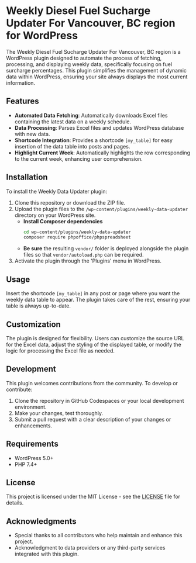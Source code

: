 # Weekly Diesel Fuel Sucharge Updater For Vancouver, BC region for WordPress

The Weekly Diesel Fuel Sucharge Updater For Vancouver, BC region is a WordPress plugin designed to automate the process of fetching, processing, and displaying weekly data, specifically focusing on fuel surcharge percentages. This plugin simplifies the management of dynamic data within WordPress, ensuring your site always displays the most current information.

## Features

- **Automated Data Fetching**: Automatically downloads Excel files containing the latest data on a weekly schedule.
- **Data Processing**: Parses Excel files and updates WordPress database with new data.
- **Shortcode Integration**: Provides a shortcode `[my_table]` for easy insertion of the data table into posts and pages.
- **Highlight Current Week**: Automatically highlights the row corresponding to the current week, enhancing user comprehension.

## Installation

To install the Weekly Data Updater plugin:

1. Clone this repository or download the ZIP file.  
2. Upload the plugin files to the `/wp-content/plugins/weekly-data-updater` directory on your WordPress site.  
   - **Install Composer dependencies**  
     ```bash
     cd wp-content/plugins/weekly-data-updater
     composer require phpoffice/phpspreadsheet
     ```  
   - **Be sure** the resulting `vendor/` folder is deployed alongside the plugin files so that `vendor/autoload.php` can be required.  
3. Activate the plugin through the 'Plugins' menu in WordPress.
## Usage

Insert the shortcode `[my_table]` in any post or page where you want the weekly data table to appear. The plugin takes care of the rest, ensuring your table is always up-to-date.

## Customization

The plugin is designed for flexibility. Users can customize the source URL for the Excel data, adjust the styling of the displayed table, or modify the logic for processing the Excel file as needed.

## Development

This plugin welcomes contributions from the community. To develop or contribute:

1. Clone the repository in GitHub Codespaces or your local development environment.
2. Make your changes, test thoroughly.
3. Submit a pull request with a clear description of your changes or enhancements.

## Requirements

- WordPress 5.0+
- PHP 7.4+

## License

This project is licensed under the MIT License - see the [LICENSE](LICENSE) file for details.

## Acknowledgments

- Special thanks to all contributors who help maintain and enhance this project.
- Acknowledgment to data providers or any third-party services integrated with this plugin.
